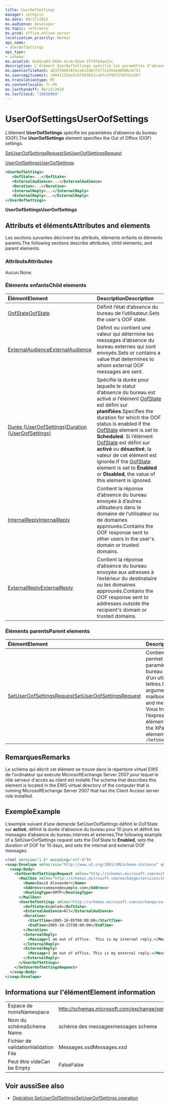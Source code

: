 ```yaml
---
title: UserOofSettings
manager: sethgros
ms.date: 09/17/2015
ms.audience: Developer
ms.topic: reference
ms.prod: office-online-server
localization_priority: Normal
api_name:
- UserOofSettings
api_type:
- schema
ms.assetid: 0a95ca63-660e-4cc0-82e4-3f74fb4ae21c
description: L’élément UserOofSettings spécifie les paramètres d’absence du bureau (OOF).
ms.openlocfilehash: a035fd89387ece632d83f5f72a564e4896bc6753
ms.sourcegitcommit: 34041125dc8c5f993b21cebfc4f8b72f0fd2cb6f
ms.translationtype: MT
ms.contentlocale: fr-FR
ms.lasthandoff: 06/25/2018
ms.locfileid: "19838969"
---
```

# <a name="useroofsettings"></a><span data-ttu-id="7f2e2-103">UserOofSettings</span><span class="sxs-lookup"><span data-stu-id="7f2e2-103">UserOofSettings</span></span>

<span data-ttu-id="7f2e2-104">L’élément **UserOofSettings** spécifie les paramètres d’absence du bureau (OOF).</span><span class="sxs-lookup"><span data-stu-id="7f2e2-104">The **UserOofSettings** element specifies the Out of Office (OOF) settings.</span></span> 
  
[<span data-ttu-id="7f2e2-105">SetUserOofSettingsRequest</span><span class="sxs-lookup"><span data-stu-id="7f2e2-105">SetUserOofSettingsRequest</span></span>](setuseroofsettingsrequest.md)
  
[<span data-ttu-id="7f2e2-106">UserOofSettings</span><span class="sxs-lookup"><span data-stu-id="7f2e2-106">UserOofSettings</span></span>](useroofsettings.md)
  
```xml
<UserOofSettings>
   <OofState>...</OofState>
   <ExternalAudience>...</ExternalAudience>
   <Duration>...</Duration>
   <InternalReply>...</InternalReply>
   <ExternalReply>...</ExternalReply>
</UserOofSettings>
```

 <span data-ttu-id="7f2e2-107">**UserOofSettings**</span><span class="sxs-lookup"><span data-stu-id="7f2e2-107">**UserOofSettings**</span></span>
## <a name="attributes-and-elements"></a><span data-ttu-id="7f2e2-108">Attributs et éléments</span><span class="sxs-lookup"><span data-stu-id="7f2e2-108">Attributes and elements</span></span>

<span data-ttu-id="7f2e2-109">Les sections suivantes décrivent les attributs, éléments enfants et éléments parents.</span><span class="sxs-lookup"><span data-stu-id="7f2e2-109">The following sections describe attributes, child elements, and parent elements.</span></span>
  
### <a name="attributes"></a><span data-ttu-id="7f2e2-110">Attributs</span><span class="sxs-lookup"><span data-stu-id="7f2e2-110">Attributes</span></span>

<span data-ttu-id="7f2e2-111">Aucun.</span><span class="sxs-lookup"><span data-stu-id="7f2e2-111">None.</span></span>
  
### <a name="child-elements"></a><span data-ttu-id="7f2e2-112">Éléments enfants</span><span class="sxs-lookup"><span data-stu-id="7f2e2-112">Child elements</span></span>

|<span data-ttu-id="7f2e2-113">**Élément**</span><span class="sxs-lookup"><span data-stu-id="7f2e2-113">**Element**</span></span>|<span data-ttu-id="7f2e2-114">**Description**</span><span class="sxs-lookup"><span data-stu-id="7f2e2-114">**Description**</span></span>|
|:-----|:-----|
|[<span data-ttu-id="7f2e2-115">OofState</span><span class="sxs-lookup"><span data-stu-id="7f2e2-115">OofState</span></span>](oofstate.md) <br/> |<span data-ttu-id="7f2e2-116">Définit l’état d’absence du bureau de l’utilisateur.</span><span class="sxs-lookup"><span data-stu-id="7f2e2-116">Sets the user's OOF state.</span></span>  <br/> |
|[<span data-ttu-id="7f2e2-117">ExternalAudience</span><span class="sxs-lookup"><span data-stu-id="7f2e2-117">ExternalAudience</span></span>](externalaudience.md) <br/> |<span data-ttu-id="7f2e2-118">Définit ou contient une valeur qui détermine les messages d’absence du bureau externes qui sont envoyés.</span><span class="sxs-lookup"><span data-stu-id="7f2e2-118">Sets or contains a value that determines to whom external OOF messages are sent.</span></span>  <br/> |
|[<span data-ttu-id="7f2e2-119">Durée (UserOofSettings)</span><span class="sxs-lookup"><span data-stu-id="7f2e2-119">Duration (UserOofSettings)</span></span>](duration-useroofsettings.md) <br/> |<span data-ttu-id="7f2e2-120">Spécifie la durée pour laquelle le statut d’absence du bureau est activé si l’élément [OofState](oofstate.md) est défini sur **planifiées**.</span><span class="sxs-lookup"><span data-stu-id="7f2e2-120">Specifies the duration for which the OOF status is enabled if the [OofState](oofstate.md) element is set to **Scheduled**.</span></span> <span data-ttu-id="7f2e2-121">Si l’élément [OofState](oofstate.md) est défini sur **activé** ou **désactivé**, la valeur de cet élément est ignorée.</span><span class="sxs-lookup"><span data-stu-id="7f2e2-121">If the [OofState](oofstate.md) element is set to **Enabled** or **Disabled**, the value of this element is ignored.</span></span>  <br/> |
|[<span data-ttu-id="7f2e2-122">InternalReply</span><span class="sxs-lookup"><span data-stu-id="7f2e2-122">InternalReply</span></span>](internalreply.md) <br/> |<span data-ttu-id="7f2e2-123">Contient la réponse d’absence du bureau envoyée à d’autres utilisateurs dans le domaine de l’utilisateur ou de domaines approuvés.</span><span class="sxs-lookup"><span data-stu-id="7f2e2-123">Contains the OOF response sent to other users in the user's domain or trusted domains.</span></span>  <br/> |
|[<span data-ttu-id="7f2e2-124">ExternalReply</span><span class="sxs-lookup"><span data-stu-id="7f2e2-124">ExternalReply</span></span>](externalreply.md) <br/> |<span data-ttu-id="7f2e2-125">Contient la réponse d’absence du bureau envoyée aux adresses à l’extérieur du destinataire ou les domaines approuvés.</span><span class="sxs-lookup"><span data-stu-id="7f2e2-125">Contains the OOF response sent to addresses outside the recipient's domain or trusted domains.</span></span>  <br/> |
   
### <a name="parent-elements"></a><span data-ttu-id="7f2e2-126">Éléments parents</span><span class="sxs-lookup"><span data-stu-id="7f2e2-126">Parent elements</span></span>

|<span data-ttu-id="7f2e2-127">**Élément**</span><span class="sxs-lookup"><span data-stu-id="7f2e2-127">**Element**</span></span>|<span data-ttu-id="7f2e2-128">**Description**</span><span class="sxs-lookup"><span data-stu-id="7f2e2-128">**Description**</span></span>|
|:-----|:-----|
|[<span data-ttu-id="7f2e2-129">SetUserOofSettingsRequest</span><span class="sxs-lookup"><span data-stu-id="7f2e2-129">SetUserOofSettingsRequest</span></span>](setuseroofsettingsrequest.md) <br/> |<span data-ttu-id="7f2e2-130">Contient les arguments permet de définir les paramètres d’absence du bureau et des messages d’un utilisateur de boîte aux lettres.</span><span class="sxs-lookup"><span data-stu-id="7f2e2-130">Contains the arguments used to set a mailbox user's OOF settings and messages.</span></span>  <br/> <span data-ttu-id="7f2e2-131">Vous trouverez ci-dessous l’expression XPath pour cet élément :</span><span class="sxs-lookup"><span data-stu-id="7f2e2-131">The following is the XPath expression to this element:</span></span>  <br/>  `/SetUserOofSettingsRequest` <br/> |
   
## <a name="remarks"></a><span data-ttu-id="7f2e2-132">Remarques</span><span class="sxs-lookup"><span data-stu-id="7f2e2-132">Remarks</span></span>

<span data-ttu-id="7f2e2-133">Le schéma qui décrit cet élément se trouve dans le répertoire virtuel EWS de l'ordinateur qui exécute MicrosoftExchange Server 2007 pour lequel le rôle serveur d'accès au client est installé.</span><span class="sxs-lookup"><span data-stu-id="7f2e2-133">The schema that describes this element is located in the EWS virtual directory of the computer that is running MicrosoftExchange Server 2007 that has the Client Access server role installed.</span></span>
  
## <a name="example"></a><span data-ttu-id="7f2e2-134">Exemple</span><span class="sxs-lookup"><span data-stu-id="7f2e2-134">Example</span></span>

<span data-ttu-id="7f2e2-135">L’exemple suivant d’une demande SetUserOofSettings définit le OoFState sur **activé**, définit la durée d’absence du bureau pour 10 jours et définit les messages d’absence du bureau internes et externes.</span><span class="sxs-lookup"><span data-stu-id="7f2e2-135">The following example of a SetUserOofSettings request sets the OoFState to **Enabled**, sets the duration of OOF for 10 days, and sets the internal and external OOF messages.</span></span>
  
```xml
<?xml version="1.0" encoding="utf-8"?>
<soap:Envelope xmlns:xsi="http://www.w3.org/2001/XMLSchema-instance" xmlns:xsd="http://www.w3.org/2001/XMLSchema" xmlns:soap="http://schemas.xmlsoap.org/soap/envelope/">
  <soap:Body>
    <SetUserOofSettingsRequest xmlns="http://schemas.microsoft.com/exchange/services/2006/messages">
      <Mailbox xmlns="http://schemas.microsoft.com/exchange/services/2006/types">
        <Name>David Alexander</Name>
        <Address>someone@example.com</Address>
        <RoutingType>SMTP</RoutingType>
      </Mailbox>
      <UserOofSettings xmlns="http://schemas.microsoft.com/exchange/services/2006/types">
        <OofState>Enabled</OofState>
        <ExternalAudience>All</ExternalAudience>
        <Duration>
          <StartTime>2005-10-05T00:00:00</StartTime>
          <EndTime>2005-10-25T00:00:00</EndTime>
        </Duration>
        <InternalReply>
          <Message>I am out of office.  This is my internal reply.</Message>
        </InternalReply>
        <ExternalReply>
          <Message>I am out of office. This is my external reply.</Message>
        </ExternalReply>
      </UserOofSettings>
    </SetUserOofSettingsRequest>
  </soap:Body>
</soap:Envelope>
```

## <a name="element-information"></a><span data-ttu-id="7f2e2-136">Informations sur l'élément</span><span class="sxs-lookup"><span data-stu-id="7f2e2-136">Element information</span></span>

|||
|:-----|:-----|
|<span data-ttu-id="7f2e2-137">Espace de noms</span><span class="sxs-lookup"><span data-stu-id="7f2e2-137">Namespace</span></span>  <br/> |http://schemas.microsoft.com/exchange/services/2006/messages  <br/> |
|<span data-ttu-id="7f2e2-138">Nom du schéma</span><span class="sxs-lookup"><span data-stu-id="7f2e2-138">Schema Name</span></span>  <br/> |<span data-ttu-id="7f2e2-139">schéma des messages</span><span class="sxs-lookup"><span data-stu-id="7f2e2-139">messages schema</span></span>  <br/> |
|<span data-ttu-id="7f2e2-140">Fichier de validation</span><span class="sxs-lookup"><span data-stu-id="7f2e2-140">Validation File</span></span>  <br/> |<span data-ttu-id="7f2e2-141">Messages.xsd</span><span class="sxs-lookup"><span data-stu-id="7f2e2-141">Messages.xsd</span></span>  <br/> |
|<span data-ttu-id="7f2e2-142">Peut être vide</span><span class="sxs-lookup"><span data-stu-id="7f2e2-142">Can be Empty</span></span>  <br/> |<span data-ttu-id="7f2e2-143">False</span><span class="sxs-lookup"><span data-stu-id="7f2e2-143">False</span></span>  <br/> |
   
## <a name="see-also"></a><span data-ttu-id="7f2e2-144">Voir aussi</span><span class="sxs-lookup"><span data-stu-id="7f2e2-144">See also</span></span>

- [<span data-ttu-id="7f2e2-145">Opération SetUserOofSettings</span><span class="sxs-lookup"><span data-stu-id="7f2e2-145">SetUserOofSettings operation</span></span>](setuseroofsettings-operation.md)

